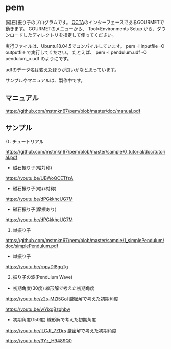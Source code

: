# pem

(磁石)振り子のプログラムです。
[OCTA](http://octa.jp/)のインターフェースであるGOURMETで動きます。
GOURMETのメニューから、
Tool>Environments Setup
から、ダウンロードしたディレクトリを指定して使ってください。

実行ファイルは、Ubuntu18.04.5でコンパイルしています。
pem -I inputfile -O outputfile
で実行してください。
たとえば、
pem -I pendulum.udf -O pendulum_o.udf
のようにです。

udfのデータ名は変えたほうが良いかなと思っています。

サンプルやマニュアルは、製作中です。

## マニュアル
https://github.com/mstmkn67/pem/blob/master/doc/manual.pdf

## サンプル
０. チュートリアル

https://github.com/mstmkn67/pem/blob/master/sample/0_tutorial/doc/tutorial.pdf
- 磁石振り子(軸対称)

https://youtu.be/UBWoQCETfzA
- 磁石振り子(軸非対称)

https://youtu.be/dPGkkhcUG7M
- 磁石振り子(摩擦あり)

https://youtu.be/dPGkkhcUG7M

1. 単振り子

https://github.com/mstmkn67/pem/blob/master/sample/1_simplePendulum/doc/simplePendulum.pdf
- 単振り子

https://youtu.be/rppyDI8gqTg

2. 振り子の波(Pendulum Wave)
- 初期角度(30度)
線形解で考えた初期角度

https://youtu.be/z2s-MZl5GoI
厳密解で考えた初期角度

https://youtu.be/wYixgBzghbw
- 初期角度(150度)
線形解で考えた初期角度

https://youtu.be/lLCJf_7ZDrs
厳密解で考えた初期角度

https://youtu.be/3Yz_H9489Q0


